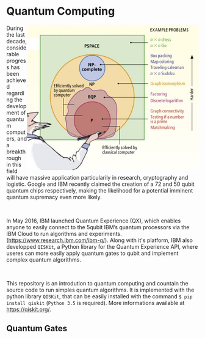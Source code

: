# Quantum Computing

<img align="right" src="https://raw.githubusercontent.com/Aurelien-Pelissier/IBMQ-Quantum-Computing/master/img/Complexity.jpg" width=450>
During the last decade, considerable progress has been achieved regarding the development of quantum computers, and a breakthrough in this field will have massive application particularily in research, cryptography and logistic. Google and IBM recently claimed the creation of a 72 and 50 qubit quantum chips respectively, making the likelihood for a potential 
imminent quantum supremacy even more likely.  


&nbsp;

In May 2016, IBM launched Quantum Experience (QX), which enables anyone to easily connect to the 5qubit IBM’s quantum processors via the IBM Cloud to run algorithms and experiments. (https://www.research.ibm.com/ibm-q/). Along with it's platform, IBM also developped `QISKit`, a Python library for the Quantum Experience API, where useres can more easily apply quantum gates to qubit and implement complex quantum algorithms. 


&nbsp;

This repository is an introdution to quantum computing and countain the source code to run simples quantum algorithms. It is implemented with the python library `QISKit`, that can be easily installed with the command `$ pip install qiskit` (`Python 3.5` is required). More informations available at https://qiskit.org/.

## Quantum Gates
